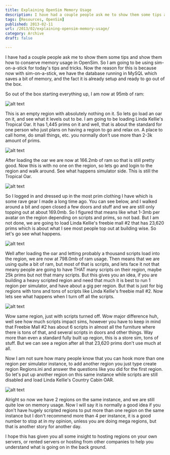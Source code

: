 ```yaml
---
title: Explaining OpenSim Memory Usage
description: I have had a couple people ask me to show them some tips and show them how to conserve memory usage in OpenSim. So I am going to be using sim-on-a-stick for today's tips and tricks...
tags: [Resources, OpenSim]
published: 2013-02-11
url: /2013/02/explaining-opensim-memory-usage/
category: Archive
draft: false

---
```

I have had a couple people ask me to show them some tips and show them how to conserve memory usage in OpenSim. So I am going to be using sim-on-a-stick for today's tips and tricks. Now the reason for this is because now with sim-on-a-stick, we have the database running in MySQL which saves a bit of memory, and the fact it is already setup and ready to go out of the box.</p> 

So out of the box starting everything up, I am now at 95mb of ram:

![alt text](/wp-import/2013/2013-02-11-04_48_56-Task-Manager.png "task-manager")

This is an empty region with absolutely nothing on it. So lets go load an oar on it, and see what it levels out to be. I am going to be loading Linda Kellie's Tropical Oar. It has 1,445 prims on it and well, that is about the standard for one person who just plans on having a region to go and relax on. A place to call home, do small things, etc. you normally don't use more than 2-3k amount of prims.

![alt text](/wp-import/2013/2013-02-11-04_56_31-Task-Manager.png "task-manager")
  
After loading the oar we are now at 166.2mb of ram so that is still pretty good. Now this is with no one on the region, so lets go and login to the region and walk around. See what happens simulator side. This is still the Tropical Oar.

![alt text](/wp-import/2013/2013-02-11-05_12_59-Singularity-Viewer-Timothy-Hoxley.png "timothy vyper")

So I logged in and dressed up in the most prim clothing I have which is some rave gear I made a long time ago. You can see below, and I walked around a bit and open closed a few doors and stuff and we are still only topping out at about 169.0mb. So I figured that means like what 1-3mb per avatar on the region depending on scripts and prims, so not bad. But I am not done, we are going to load Linda Kellie's freebie mall #2 that has 23,620 prims which is about what I see most people top out at building wise. So let's go see what happens.

![alt text](/wp-import/2013/2013-02-11-13_45_23-Task-Manager.png "task manager")

Well after loading the oar and letting probably a thousand scripts load into the region, we are now at 798.0mb of ram usage. Then means that we are using quite a bit of ram, but most of that is scripts, and lets face it not that meany people are going to have THAT many scripts on their region, maybe 25k prims but not that many scripts. But this gives you an idea, if you are building a heavy scripted region and need that much it is best to run 1 region per simulator, and have about a gig per region. But that is just for big regions with tons and tons of scripts like Linda Kellie's freebie mall #2. Now lets see what happens when I turn off all the scripts.

![alt text](/wp-import/2013/2013-02-11-14_01_45-Task-Manager.png "task manager")

Wow same region, just with scripts turned off. Wow major difference huh, well see how much scripts impact sims, however you have to keep in mind that Freebie Mall #2 has about 6 scripts in almost all the furniture where there is tons of that, and several scripts in doors and other things. Way more than even a standard fully built up region, this is a store sim, tons of stuff. But we can see a region after all that 23,620 prims don't use much at all.

Now I am not sure how many people know that you can hook more than one region per simulator instance, to add another region you just type create region Regions.ini and answer the questions like you did for the first region. So let's put up another region on this same instance while scripts are still disabled and load Linda Kellie's Country Cabin OAR.

![alt text](/wp-import/2013/2013-02-11-14_10_18-Task-Manager.png "task manager")

Alright so now we have 2 regions on the same instance, and we are still quite low on memory usage. Now I will say it is normally a good idea if you don't have hugely scripted regions to put more than one region on the same instance but I don't recommend more than 4 per instance, it is a good number to stop at in my opinion, unless you are doing mega regions, but that is another story for another day.

I hope this has given you all some insight to hosting regions on your own servers, or rented servers or hosting from other companies to help you understand what is going on in the back ground.